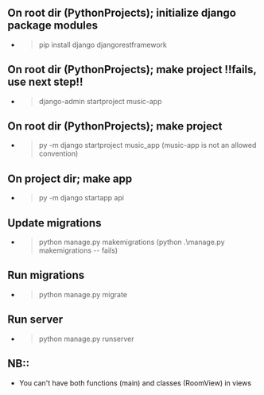 ## On root dir (PythonProjects); initialize django package modules
- > pip install django djangorestframework

## On root dir (PythonProjects); make project !!fails, use next step!!
- > django-admin startproject music-app

## On root dir (PythonProjects); make project
- > py -m django startproject music_app (music-app is not an allowed convention)

## On project dir; make app
- > py -m django startapp api

## Update migrations
- > python manage.py makemigrations (python .\manage.py makemigrations -- fails)

## Run migrations
- > python manage.py migrate

## Run server
- > python manage.py runserver


## NB:: 
- You can't have both functions (main) and classes (RoomView) in views